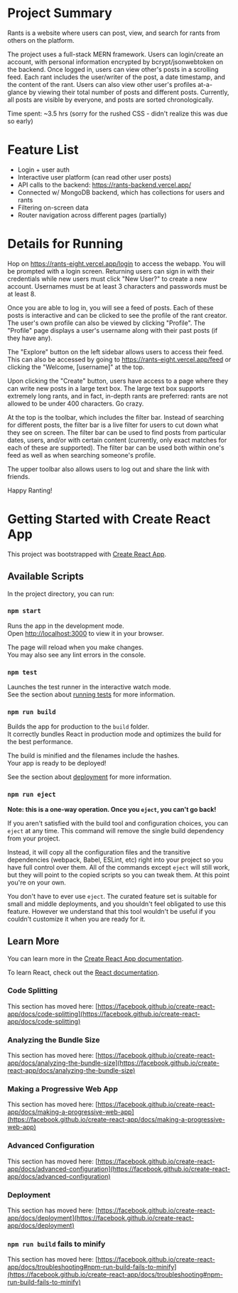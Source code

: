 # Project Summary

Rants is a website where users can post, view, and search for rants from others on the platform. 

The project uses a full-stack MERN framework. Users can login/create an account, with personal information encrypted by bcrypt/jsonwebtoken on the backend. Once logged in, users can view other's posts in a scrolling feed. Each rant includes the user/writer of the post, a date timestamp, and the content of the rant. Users can also view other user's profiles at-a-glance by viewing their total number of posts and different posts. Currently, all posts are visible by everyone, and posts are sorted chronologically. 

Time spent: ~3.5 hrs (sorry for the rushed CSS - didn't realize this was due so early)

# Feature List
- Login + user auth
- Interactive user platform (can read other user posts)
- API calls to the backend: https://rants-backend.vercel.app/
- Connected w/ MongoDB backend, which has collections for users and rants
- Filtering on-screen data
- Router navigation across different pages (partially)

# Details for Running

Hop on https://rants-eight.vercel.app/login to access the webapp. You will be prompted with a login screen. Returning users can sign in with their credentials while new users must click "New User?" to create a new account. Usernames must be at least 3 characters and passwords must be at least 8.

Once you are able to log in, you will see a feed of posts. Each of these posts is interactive and can be clicked to see the profile of the rant creator. The user's own profile can also be viewed by clicking "Profile". The "Profile" page displays a user's username along with their past posts (if they have any).

The "Explore" button on the left sidebar allows users to access their feed. This can also be accessed by going to https://rants-eight.vercel.app/feed or clicking the "Welcome, [username]" at the top.

Upon clicking the "Create" button, users have access to a page where they can write new posts in a large text box. The large text box supports extremely long rants, and in fact, in-depth rants are preferred: rants are not allowed to be under 400 characters. Go crazy.

At the top is the toolbar, which includes the filter bar. Instead of searching for different posts, the filter bar is a live filter for users to cut down what they see on screen. The filter bar can be used to find posts from particular dates, users, and/or with certain content (currently, only exact matches for each of these are supported). The filter bar can be used both within one's feed as well as when searching someone's profile. 

The upper toolbar also allows users to log out and share the link with friends.

Happy Ranting!


# Getting Started with Create React App

This project was bootstrapped with [Create React App](https://github.com/facebook/create-react-app).

## Available Scripts

In the project directory, you can run:

### `npm start`

Runs the app in the development mode.\
Open [http://localhost:3000](http://localhost:3000) to view it in your browser.

The page will reload when you make changes.\
You may also see any lint errors in the console.

### `npm test`

Launches the test runner in the interactive watch mode.\
See the section about [running tests](https://facebook.github.io/create-react-app/docs/running-tests) for more information.

### `npm run build`

Builds the app for production to the `build` folder.\
It correctly bundles React in production mode and optimizes the build for the best performance.

The build is minified and the filenames include the hashes.\
Your app is ready to be deployed!

See the section about [deployment](https://facebook.github.io/create-react-app/docs/deployment) for more information.

### `npm run eject`

**Note: this is a one-way operation. Once you `eject`, you can't go back!**

If you aren't satisfied with the build tool and configuration choices, you can `eject` at any time. This command will remove the single build dependency from your project.

Instead, it will copy all the configuration files and the transitive dependencies (webpack, Babel, ESLint, etc) right into your project so you have full control over them. All of the commands except `eject` will still work, but they will point to the copied scripts so you can tweak them. At this point you're on your own.

You don't have to ever use `eject`. The curated feature set is suitable for small and middle deployments, and you shouldn't feel obligated to use this feature. However we understand that this tool wouldn't be useful if you couldn't customize it when you are ready for it.

## Learn More

You can learn more in the [Create React App documentation](https://facebook.github.io/create-react-app/docs/getting-started).

To learn React, check out the [React documentation](https://reactjs.org/).

### Code Splitting

This section has moved here: [https://facebook.github.io/create-react-app/docs/code-splitting](https://facebook.github.io/create-react-app/docs/code-splitting)

### Analyzing the Bundle Size

This section has moved here: [https://facebook.github.io/create-react-app/docs/analyzing-the-bundle-size](https://facebook.github.io/create-react-app/docs/analyzing-the-bundle-size)

### Making a Progressive Web App

This section has moved here: [https://facebook.github.io/create-react-app/docs/making-a-progressive-web-app](https://facebook.github.io/create-react-app/docs/making-a-progressive-web-app)

### Advanced Configuration

This section has moved here: [https://facebook.github.io/create-react-app/docs/advanced-configuration](https://facebook.github.io/create-react-app/docs/advanced-configuration)

### Deployment

This section has moved here: [https://facebook.github.io/create-react-app/docs/deployment](https://facebook.github.io/create-react-app/docs/deployment)

### `npm run build` fails to minify

This section has moved here: [https://facebook.github.io/create-react-app/docs/troubleshooting#npm-run-build-fails-to-minify](https://facebook.github.io/create-react-app/docs/troubleshooting#npm-run-build-fails-to-minify)
